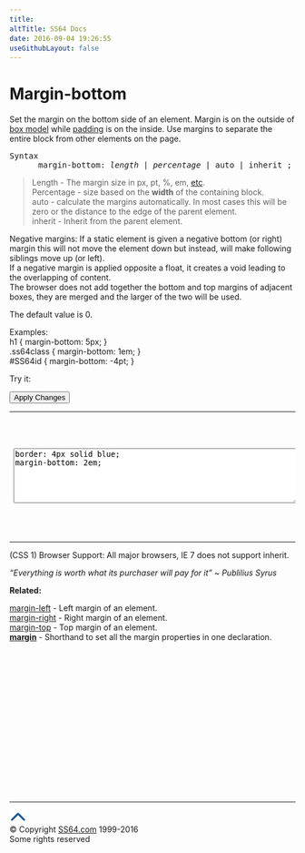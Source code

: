 ```yaml
---
title:
altTitle: SS64 Docs
date: 2016-09-04 19:26:55
useGithubLayout: false
---
```

<!-- #BeginLibraryItem "/Library/head_css.lbi" --><!-- #EndLibraryItem --><h1>Margin-bottom</h1>
<p> Set the margin on the bottom     side of an element. Margin is on the outside of <a href="syntax-box-model.html">box model</a> while <a href="padding.html">padding</a> is on the inside. Use margins to separate the entire block from other elements on the page.</p>
<pre>Syntax
      margin-bottom: <i>length</i> | <i>percentage</i> | auto | inherit ;</pre>
<blockquote>
<p><span class="code">Length</span> - The margin size  in<span class="code"> px, pt, %, em,</span> <a href="syntax-units.html">etc</a>.<br>
<span class="code">Percentage</span> - size based on the <b>width</b> of the containing block.<br>
<span class="code">auto</span> - calculate the margins automatically. In most cases this will be zero or the distance to the edge of the parent element.<br>
<span class="code">inherit</span> - Inherit from the parent element.</p>
</blockquote>
<p>Negative margins: If a static element is given a negative bottom (or right) margin this will not move the element down but instead, will make following siblings move up (or left).<br>
If a negative margin is applied opposite a <span class="code">float</span>, it creates a void leading to the overlapping of content.<br>
The browser does not add together the bottom and top margins of adjacent  boxes, they are merged and  the larger of the two will be used.</p>
<p>The default value is 0.</p>
<p>Examples:<br>
  <span class="code">h1 { margin-bottom: 5px;  }<br>
    .ss64class { margin-bottom: 1em; }</span><br>
    <span class="code">#SS64id { margin-bottom: -4pt;  }</span>    <br>
</p>
<p>Try it:</p><input type="button" onclick="ApplyStyle()" value="Apply Changes">
<table>
  <tbody><tr>
    <td><textarea name="tryit" id="trycode" cols="60" rows="6" onfocus="this.style.background='#fff';" onblur="this.style.background='#eee';" tabindex="1">border: 4px solid blue;
margin-bottom: 2em;
</textarea></td>
    <td><div style="border: 1px solid red">
<div id="tryresult">This is a sample of text with a CSS border shown in red, containing a second DIV that we can format with CSS.</div></div></td>
  </tr>
</tbody></table>
<p>(CSS 1) Browser Support:  All major browsers, IE 7 does not support inherit.</p>
<p class="quote"><i>“Everything is worth what its purchaser will pay for it” ~ Publilius Syrus</i></p><p><b>Related:</b></p>
<p><a href="margin-left.html">margin-left</a> - Left margin of an element.<br>
<a href="margin-right.html">margin-right</a> - Right margin of an element.<br>
<a href="margin-top.html">margin-top</a> - Top margin of an element.<br>
<b><a href="margin.html">margin</a></b> - Shorthand to set all the margin properties in one declaration.</p><!-- #BeginLibraryItem "/Library/foot_css.lbi" --><p>
<!-- CSS -->
<ins class="adsbygoogle" style="display:inline-block;width:300px;height:250px" data-ad-client="ca-pub-6140977852749469" data-ad-slot="2739097502"></ins>
<script>
(adsbygoogle = window.adsbygoogle || []).push({});
</script></p>
<hr>
<div id="bl" class="footer"><a href="margin-bottom.html#"><img src="../images/top.png" width="30" height="22" alt="Back to the Top"></a></div>
<div id="br" class="footer, tagline">© Copyright <a href="http://ss64.com/">SS64.com</a> 1999-2016<br>
Some rights reserved</div><!-- #EndLibraryItem -->

